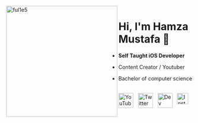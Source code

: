<br />
<img src="https://github.com/ful1e5/ful1e5/blob/main/assets/lines.svg" align="left" width="300" alt="ful1e5"/>

# Hi, I'm Hamza Mustafa 👋

- **Self Taught iOS Developer**

- Content Creator / Youtuber

- Bachelor of computer science

<br />

<div  style="display: flex; justify-content: space-between;">
  <a href="https://www.youtube.com/c/AppShap" target="_blank">
    <img src="https://imgur.com/PMRCsrH.png" width="40" height="40" alt="YouTube">
  </a>
  <a href="https://twitter.com/mhamzamustafa7" target="_blank">
    <img src="https://imgur.com/6UKZXAM.png" width="40" height="40" alt="Twitter">
  </a>
  <a href="https://dev.to/ful1e5" target="_blank">
    <img src="https://imgur.com/T7LYgQw.png" height="40" width="40" alt="Dev Community Inc.">
  </a>
  <a href="https://instagram.com/appshap" target="_blank">
    <img src="https://i.imgur.com/M6yBwxS.png" height="30" width="30" alt="Instagram">
  </a>
<div>

